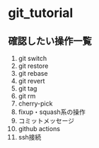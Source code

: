 # git_tutorial
## 確認したい操作一覧
1. git switch
2. git restore
3. git rebase
4. git revert
5. git tag
6. git rm
7. cherry-pick
8. fixup・squash系の操作
9. コミットメッセージ
10. github actions
11. ssh接続
